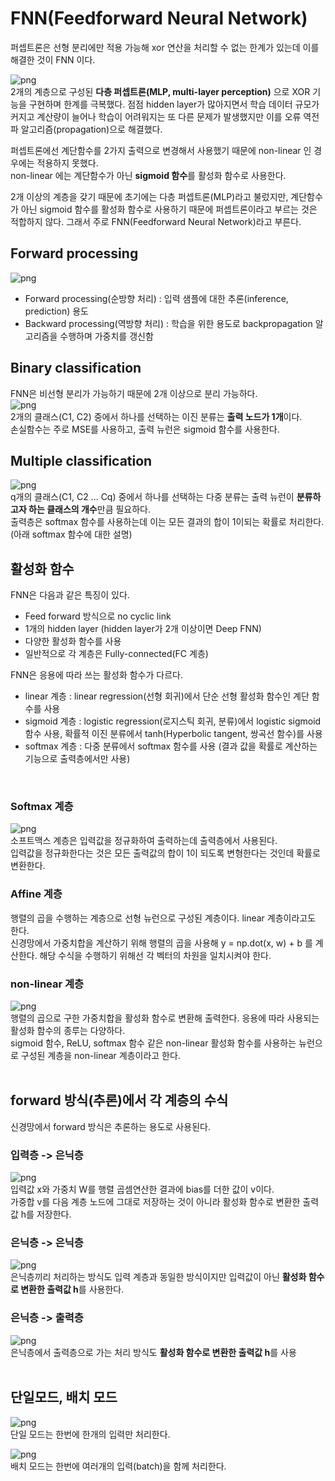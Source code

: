 # FNN(Feedforward Neural Network)

퍼셉트론은 선형 분리에만 적용 가능해 xor 연산을 처리할 수 없는 한계가 있는데 이를 해결한 것이 FNN 이다.<br>

![png](/_img/ml/fnn_xor.png) <br>
2개의 계층으로 구성된 **다층 퍼셉트론(MLP, multi-layer perception)** 으로 XOR 기능을 구현하며 한계를 극복했다. 점점 hidden layer가 많아지면서 학습 데이터 규모가 커지고 계산량이 늘어나 학습이 어려워지는 또 다른 문제가 발생했지만 이를 오류 역전파 알고리즘(propagation)으로 해결했다.<br>

퍼셉트론에선 계단함수를 2가지 출력으로 변경해서 사용했기 때문에 non-linear 인 경우에는 적용하지 못했다.<br>
non-linear 에는 계단함수가 아닌 **sigmoid 함수**를 활성화 함수로 사용한다.<br>

2개 이상의 계층을 갖기 때문에 초기에는 다층 퍼셉트론(MLP)라고 불렀지만, 계단함수가 아닌 sigmoid 함수를 활성화 함수로 사용하기 때문에 퍼셉트론이라고 부르는 것은 적합하지 않다. 그래서 주로 FNN(Feedforward Neural Network)라고 부른다.<br>

## Forward processing

![png](/_img/ml/fnn_processing.png) <br>

- Forward processing(순방향 처리) : 입력 샘플에 대한 추론(inference, prediction) 용도
- Backward processing(역방향 처리) : 학습을 위한 용도로 backpropagation 알고리즘을 수행하며 가중치를 갱신함

## Binary classification

FNN은 비선형 분리가 가능하기 때문에 2개 이상으로 분리 가능하다.<br>
![png](/_img/ml/fnn_binary_classification.png) <br>
2개의 클래스(C1, C2) 중에서 하나를 선택하는 이진 분류는 **출력 노드가 1개**이다.<br>
손실함수는 주로 MSE를 사용하고, 출력 뉴런은 sigmoid 함수를 사용한다.<br>


## Multiple classification

![png](/_img/ml/fnn_multiple_classification.png) <br>
q개의 클래스(C1, C2 ... Cq) 중에서 하나를 선택하는 다중 분류는 출력 뉴런이 **분류하고자 하는 클래스의 개수**만큼 필요하다.<br>
출력층은 softmax 함수를 사용하는데 이는 모든 결과의 합이 1이되는 확률로 처리한다.(아래 softmax 함수에 대한 설명)<br>

## 활성화 함수

FNN은 다음과 같은 특징이 있다.<br>

- Feed forward 방식으로 no cyclic link
- 1개의 hidden layer (hidden layer가 2개 이상이면 Deep FNN)
- 다양한 활성화 함수를 사용
- 일반적으로 각 계층은 Fully-connected(FC 계층)

FNN은 응용에 따라 쓰는 활성화 함수가 다르다.<br>

- linear 계층 : linear regression(선형 회귀)에서 단순 선형 활성화 함수인 계단 함수를 사용
- sigmoid 계층 : logistic regression(로지스틱 회귀, 분류)에서 logistic sigmoid 함수 사용, 확률적 이진 분류에서 tanh(Hyperbolic tangent, 쌍곡선 함수)를 사용
- softmax 계층 : 다중 분류에서 softmax 함수를 사용 (결과 값을 확률로 계산하는 기능으로 출력층에서만 사용)

<br>

### Softmax 계층

![png](/_img/ml/softmax.png) <br>
소프트맥스 계층은 입력값을 정규화하여 출력하는데 출력층에서 사용된다.<br>
입력값을 정규화한다는 것은 모든 출력값의 합이 1이 되도록 변형한다는 것인데 확률로 변환한다.<br>

### Affine 계층

행렬의 곱을 수행하는 계층으로 선형 뉴런으로 구성된 계층이다. linear 계층이라고도 한다.<br>
신경망에서 가중치합을 계산하기 위해 행렬의 곱을 사용해 y = np.dot(x, w) + b 를 계산한다. 해당 수식을 수행하기 위해선 각 벡터의 차원을 일치시켜야 한다.<br>

### non-linear 계층

![png](/_img/ml/non_linear_function.png) <br>
행렬의 곱으로 구한 가중치합을 활성화 함수로 변환해 출력한다. 응용에 따라 사용되는 활성화 함수의 종루는 다양하다.<br>
sigmoid 함수, ReLU, softmax 함수 같은 non-linear 활성화 함수를 사용하는 뉴런으로 구성된 계층을 non-linear 계층이라고 한다.<br><br>

## forward 방식(추론)에서 각 계층의 수식

신경망에서 forward 방식은 추론하는 용도로 사용된다.<br>

### 입력층 -> 은닉층

![png](/_img/ml/input_layer_expression.png) <br>
입력값 x와 가중치 W를 행렬 곱셈연산한 결과에 bias를 더한 값이 v이다.<br>
가중합 v를 다음 계층 노드에 그대로 저장하는 것이 아니라 활성화 함수로 변환한 출력값 h를 저장한다.<br>

### 은닉층 -> 은닉층

![png](/_img/ml/hidden_layer_expression.png) <br>
은닉층끼리 처리하는 방식도 입력 계층과 동일한 방식이지만 입력값이 아닌 **활성화 함수로 변환한 출력값 h**를 사용한다.<br>

### 은닉층 -> 출력층

![png](/_img/ml/output_layer_expression.png) <br>
은닉층에서 출력층으로 가는 처리 방식도 **활성화 함수로 변환한 출력값 h**를 사용<br><br>

## 단일모드, 배치 모드

![png](/_img/ml/single_mode.png) <br>
단일 모드는 한번에 한개의 입력만 처리한다.<br>

![png](/_img/ml/batch_mode.png) <br>
배치 모드는 한번에 여러개의 입력(batch)을 함께 처리한다.<br>

